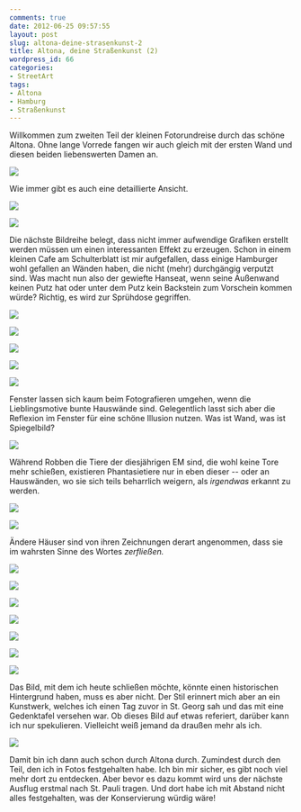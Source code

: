 ```yaml
---
comments: true
date: 2012-06-25 09:57:55
layout: post
slug: altona-deine-strasenkunst-2
title: Altona, deine Straßenkunst (2)
wordpress_id: 66
categories:
- StreetArt
tags:
- Altona
- Hamburg
- Straßenkunst
---
```


Willkommen zum zweiten Teil der kleinen Fotorundreise durch das schöne Altona. Ohne lange Vorrede fangen wir auch gleich mit der ersten Wand und diesen beiden liebenswerten Damen an.

[![](https://lh6.googleusercontent.com/-7NtMYrdQU1Y/T-Dpge6MmCI/AAAAAAAAAlc/43qxP8O4jlE/s400/DSC04271.JPG)](https://lh6.googleusercontent.com/-7NtMYrdQU1Y/T-Dpge6MmCI/AAAAAAAAAlc/43qxP8O4jlE/s2048/DSC04271.JPG)

Wie immer gibt es auch eine detaillierte Ansicht.

[![](https://lh5.googleusercontent.com/-GpIOuYlClxg/T-DpbvyC3uI/AAAAAAAAAh4/bGHLPmiWRPY/s400/DSC04268.JPG)](https://lh5.googleusercontent.com/-GpIOuYlClxg/T-DpbvyC3uI/AAAAAAAAAh4/bGHLPmiWRPY/s2048/DSC04268.JPG)

[![](https://lh3.googleusercontent.com/-3Gos3mAgMAw/T-DphAMO1dI/AAAAAAAAAiI/99IhXcBw9DY/s400/DSC04269.JPG)](https://lh3.googleusercontent.com/-3Gos3mAgMAw/T-DphAMO1dI/AAAAAAAAAiI/99IhXcBw9DY/s2048/DSC04269.JPG)

Die nächste Bildreihe belegt, dass nicht immer aufwendige Grafiken erstellt werden müssen um einen interessanten Effekt zu erzeugen. Schon in einem kleinen Cafe am Schulterblatt ist mir aufgefallen, dass einige Hamburger wohl gefallen an Wänden haben, die nicht (mehr) durchgängig verputzt sind. Was macht nun also der gewiefte Hanseat, wenn seine Außenwand keinen Putz hat oder unter dem Putz kein Backstein zum Vorschein kommen würde? Richtig, es wird zur Sprühdose gegriffen.

[![](https://lh5.googleusercontent.com/-KEkMg3XMcGI/T-Dppubim-I/AAAAAAAAAik/0AK0Af8ue8k/s400/DSC04276.JPG)](https://lh5.googleusercontent.com/-KEkMg3XMcGI/T-Dppubim-I/AAAAAAAAAik/0AK0Af8ue8k/s2048/DSC04276.JPG)

[![](https://lh4.googleusercontent.com/-h82WJ7ztAqM/T-DppLMrHwI/AAAAAAAAAig/gJ5pfDMF6zg/s400/DSC04275.JPG)](https://lh4.googleusercontent.com/-h82WJ7ztAqM/T-DppLMrHwI/AAAAAAAAAig/gJ5pfDMF6zg/s2048/DSC04275.JPG)

[![](https://lh3.googleusercontent.com/--IhS5L3IppA/T-DpkrkExSI/AAAAAAAAAiY/9MzQSsXjEqQ/s400/DSC04274.JPG)](https://lh3.googleusercontent.com/--IhS5L3IppA/T-DpkrkExSI/AAAAAAAAAiY/9MzQSsXjEqQ/s2048/DSC04274.JPG)

[![](https://lh4.googleusercontent.com/-aKeywEkoth8/T-Dpq08srBI/AAAAAAAAAis/evsI6P351a0/s400/DSC04277.JPG)](https://lh4.googleusercontent.com/-aKeywEkoth8/T-Dpq08srBI/AAAAAAAAAis/evsI6P351a0/s2048/DSC04277.JPG)

[![](https://lh6.googleusercontent.com/-DYCJFs63n0E/T-DpvFzRB6I/AAAAAAAAAi4/7IonJ63c3XU/s400/DSC04278.JPG)](https://lh6.googleusercontent.com/-DYCJFs63n0E/T-DpvFzRB6I/AAAAAAAAAi4/7IonJ63c3XU/s2048/DSC04278.JPG)

Fenster lassen sich kaum beim Fotografieren umgehen, wenn die Lieblingsmotive bunte Hauswände sind. Gelegentlich lasst sich aber die Reflexion im Fenster für eine schöne Illusion nutzen. Was ist Wand, was ist Spiegelbild?

[![](https://lh6.googleusercontent.com/-6w9uv7Po3gk/T-Dp30lqtCI/AAAAAAAAAlg/wHdWMf6dt2U/s400/DSC04285.JPG)](https://lh6.googleusercontent.com/-6w9uv7Po3gk/T-Dp30lqtCI/AAAAAAAAAlg/wHdWMf6dt2U/s400/DSC04285.JPG)

Während Robben die Tiere der diesjährigen EM sind, die wohl keine Tore mehr schießen, existieren Phantasietiere nur in eben dieser -- oder an Hauswänden, wo sie sich teils beharrlich weigern, als _irgendwas_ erkannt zu werden.

[![](https://lh4.googleusercontent.com/-Hk2phpjyC7E/T-Dp56loxBI/AAAAAAAAAjg/_Bq_aaK7-Yw/s400/DSC04286.JPG)](https://lh4.googleusercontent.com/-Hk2phpjyC7E/T-Dp56loxBI/AAAAAAAAAjg/_Bq_aaK7-Yw/s2048/DSC04286.JPG)

[![](https://lh6.googleusercontent.com/-UnDBgIIloNo/T-Dp_FD5pEI/AAAAAAAAAjo/ri8QrNtr-WI/s400/DSC04287.JPG)](https://lh6.googleusercontent.com/-UnDBgIIloNo/T-Dp_FD5pEI/AAAAAAAAAjo/ri8QrNtr-WI/s2048/DSC04287.JPG)

Ändere Häuser sind von ihren Zeichnungen derart angenommen, dass sie im wahrsten Sinne des Wortes _zerfließen._

[![](https://lh4.googleusercontent.com/-dNzZZZm3sh8/T-DqA4GcANI/AAAAAAAAAlk/b3YGPEpSS7w/s400/DSC04288.JPG)](https://lh4.googleusercontent.com/-dNzZZZm3sh8/T-DqA4GcANI/AAAAAAAAAlk/b3YGPEpSS7w/s2048/DSC04288.JPG)

[![](https://lh5.googleusercontent.com/-2znoQhItngI/T-DqBoPW_NI/AAAAAAAAAj0/B9vKFj23_jQ/s400/DSC04289.JPG)](https://lh5.googleusercontent.com/-2znoQhItngI/T-DqBoPW_NI/AAAAAAAAAj0/B9vKFj23_jQ/s2048/DSC04289.JPG)

[![](https://lh6.googleusercontent.com/-S21Z-S4S9Vk/T-DqHCwtAaI/AAAAAAAAAkA/3ACnXtNaRGA/s400/DSC04290.JPG)](https://lh6.googleusercontent.com/-S21Z-S4S9Vk/T-DqHCwtAaI/AAAAAAAAAkA/3ACnXtNaRGA/s2048/DSC04290.JPG)

[![](https://lh4.googleusercontent.com/-KWWj4rV2isA/T-DqJrJ9A9I/AAAAAAAAAkI/aWav7w_oYuw/s400/DSC04291.JPG)](https://lh4.googleusercontent.com/-KWWj4rV2isA/T-DqJrJ9A9I/AAAAAAAAAkI/aWav7w_oYuw/s2048/DSC04291.JPG)

[![](https://lh3.googleusercontent.com/-JwyZkV6My-s/T-DqJ5PfiwI/AAAAAAAAAkM/pKw-Y7RNGR0/s400/DSC04292.JPG)](https://lh3.googleusercontent.com/-JwyZkV6My-s/T-DqJ5PfiwI/AAAAAAAAAkM/pKw-Y7RNGR0/s2048/DSC04292.JPG)

[![](https://lh6.googleusercontent.com/-KvKyOPKi68M/T-DqNVeEE2I/AAAAAAAAAkY/-c7neUskqDc/s400/DSC04293.JPG)](https://lh6.googleusercontent.com/-KvKyOPKi68M/T-DqNVeEE2I/AAAAAAAAAkY/-c7neUskqDc/s2048/DSC04293.JPG)

[![](https://lh5.googleusercontent.com/-ueSWpZNL-nw/T-DqSS1nlmI/AAAAAAAAAkk/Y0OVjOJjxtU/s400/DSC04294.JPG)](https://lh5.googleusercontent.com/-ueSWpZNL-nw/T-DqSS1nlmI/AAAAAAAAAkk/Y0OVjOJjxtU/s2048/DSC04294.JPG)

Das Bild, mit dem ich heute schließen möchte, könnte einen historischen Hintergrund haben, muss es aber nicht. Der Stil erinnert mich aber an ein Kunstwerk, welches ich einen Tag zuvor in St. Georg sah und das mit eine Gedenktafel versehen war. Ob dieses Bild auf etwas referiert, darüber kann ich nur spekulieren. Vielleicht weiß jemand da draußen mehr als ich.

[![](https://lh3.googleusercontent.com/-MZflKBDHA_4/T-DpzUNpDwI/AAAAAAAAAjI/JDnnjZTICeg/s400/DSC04280.JPG)](https://lh3.googleusercontent.com/-MZflKBDHA_4/T-DpzUNpDwI/AAAAAAAAAjI/JDnnjZTICeg/s2048/DSC04280.JPG)

Damit bin ich dann auch schon durch Altona durch. Zumindest durch den Teil, den ich in Fotos festgehalten habe. Ich bin mir sicher, es gibt noch viel mehr dort zu entdecken. Aber bevor es dazu kommt wird uns der nächste Ausflug erstmal nach St. Pauli tragen. Und dort habe ich mit Abstand nicht alles festgehalten, was der Konservierung würdig wäre!
